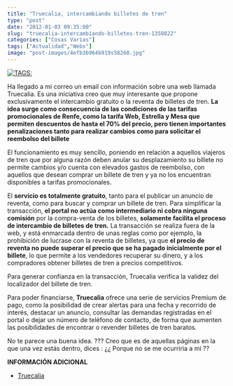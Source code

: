 ```yaml
---
title: "Truecalia, intercambiando billetes de tren"
type: "post"
date: "2012-01-03 09:35:00"
slug: "truecalia-intercambiando-billetes-tren-1350822"
categories: ["Cosas Varias"]
tags: ["Actualidad","Webs"]
image: "post-images/4efb3b964b919s58260.jpg"
---
```


 [![ TAGS:](post-images/4efb3b964b919s58260.jpg)](post-images/4efb3b964b919s58260.jpg)

 Ha llegado a mi correo un email con información sobre una web llamada Truecalia. Es una iniciativa creo que muy interesante que propone exclusivamente el intercambio gratuito o la reventa de billetes de tren. **La idea surge como consecuencia de las condiciones de las tarifas promocionales de Renfe, como la tarifa Web, Estrella y Mesa que permiten descuentos de hasta el 70% del precio, pero tienen importantes penalizaciones tanto para realizar cambios como para solicitar el reembolso del billete**

 El funcionamiento es muy sencillo, poniendo en relación a aquellos viajeros de tren que por alguna razón deben anular su desplazamiento su billete no permite cambios y/o cuenta con elevados gastos de reembolso, con aquellos que desean comprar un billete de tren y ya no los encuentran disponibles a tarifas promocionales.

 El **servicio es totalmente gratuito**, tanto para el publicar un anuncio de reventa, como para buscar y comprar un billete de tren. Para simplificar la transacción, **el portal no actúa como intermediario ni cobra ninguna comisión** por la compra-venta de los billetes, **solamente facilita el proceso de intercambio de billetes de tren.** La transacción se realiza fuera de la web, y está enmarcada dentro de unas reglas como por ejemplo, la prohibición de lucrase con la reventa de billetes, ya que **el precio de reventa no puede superar el precio que se ha pagado inicialmente por el billete**, lo que permite a los vendedores recuperar su dinero, y a los compradores obtener billetes de tren a precios competitivos.

 Para generar confianza en la transacción, Truecalia verifica la validez del localizador del billete de tren.

 Para poder financiarse, **Truecalia** ofrece una serie de servicios Premium de pago, como la posibilidad de crear alertas para una fecha y recorrido de interés, destacar un anuncio, consultar las demandas registradas en el portal o dejar un número de teléfono de contacto, de forma que aumenten las posibilidades de encontrar o revender billetes de tren baratos.

 No te parece una buena idea. ??? Creo que es de aquellas páginas en la que una vez estás dentro, dices : ¿¿ Porque no se me ocurriria a mí ??

 **INFORMACIÓN ADICIONAL**

- [Truecalia](http://www.truecalia.com)
